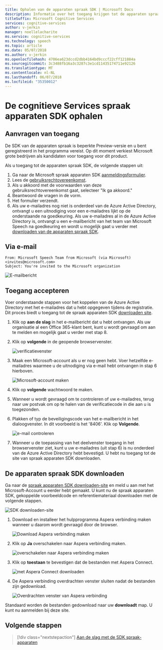 ```yaml
---
title: Ophalen van de apparaten spraak SDK | Microsoft Docs
description: Informatie over het toegang krijgen tot de apparaten spraak SDK.
titleSuffix: Microsoft Cognitive Services
services: cognitive-services
author: v-jerkin
manager: noellelacharite
ms.service: cognitive-services
ms.technology: speech
ms.topic: article
ms.date: 05/07/2018
ms.author: v-jerkin
ms.openlocfilehash: 4706ea623dccd2dbb4164bd9cccf22cff121884a
ms.sourcegitcommit: 3c3488fb16a3c3287c3e1cd11435174711e92126
ms.translationtype: MT
ms.contentlocale: nl-NL
ms.lasthandoff: 06/07/2018
ms.locfileid: "35350012"
---
```

# <a name="get-the-cognitive-services-speech-devices-sdk"></a>De cognitieve Services spraak apparaten SDK ophalen

## <a name="requesting-access"></a>Aanvragen van toegang

De SDK van de apparaten spraak is beperkte Preview-versie en u bent geregistreerd in het programma vereist. Op dit moment verkiest Microsoft grote bedrijven als kandidaten voor toegang voor dit product.

Als u toegang tot de apparaten spraak SDK, de volgende stappen uit:

1. Ga naar de Microsoft spraak apparaten SDK [aanmeldingsformulier](https://aka.ms/sdsdk-signup).
1. Lees de [gebruiksrechtovereenkomst](speech-devices-sdk-license.md).
1. Als u akkoord met de voorwaarden van deze gebruiksrechtovereenkomst gaat, selecteer "Ik ga akkoord."
1. Beantwoord de vragen in de vorm.
1. Het formulier verzendt. 
1. Als uw e-mailadres nog niet is onderdeel van de Azure Active Directory, ontvangt u een uitnodiging voor een e-mailadres lijkt op de onderstaande na goedkeuring. Als uw e-mailadres al in de Azure Active Directory is, ontvangt u een e-mailbericht van het team van Microsoft Speech na goedkeuring en wordt u mogelijk gaat u verder met [downloaden van de apparaten spraak SDK](#download-the-speech-devices-sdk).

## <a name="approval-e-mail"></a>Via e-mail

```
From: Microsoft Speech Team from Microsoft (via Microsoft) <invites@microsoft.com> 
Subject: You're invited to the Microsoft organization 
```

![E-mailbericht](media/speech-devices-sdk/get-sdk-1.png)

## <a name="accept-access"></a>Toegang accepteren
Voer onderstaande stappen voor het koppelen van de Azure Active Directory met het e-mailadres dat u hebt opgegeven tijdens de registratie. Dit proces biedt u toegang tot de spraak apparaten SDK [downloaden site](https://shares.datatransfer.microsoft.com/).

1. Klik op **aan de slag** in het e-mailbericht dat u hebt ontvangen. Als uw organisatie al een Office 365-klant bent, kunt u wordt gevraagd om aan te melden en mogelijk gaat u verder met stap 8.

2. Klik op **volgende** in de geopende browservenster.

    ![verificatievenster](media/speech-devices-sdk/get-sdk-2.png)

3. Maak een Microsoft-account als u er nog geen hebt. Voer hetzelfde e-mailadres waarmee u de uitnodiging via e-mail hebt ontvangen in stap 6 hierboven.

    ![Microsoft-account maken](media/speech-devices-sdk/get-sdk-3.png)

4. Klik op **volgende** wachtwoord te maken.

5. Wanneer u wordt gevraagd om te controleren of uw e-mailadres, terug naar uw postvak om op te halen van de verificatiecode in die aan u is toegezonden.
 
7. Plakken of typ de beveiligingscode van het e-mailbericht in het dialoogvenster. In dit voorbeeld is het '8406'. Klik op **Volgende**.

    ![e-mail controleren](media/speech-devices-sdk/get-sdk-6.png)
 
8. Wanneer u de toepassing van het deelvenster toegang in het browservenster ziet, kunt u uw e-mailadres (uit stap 6) is nu onderdeel van de Azure Active Directory hebt bevestigd. U hebt nu toegang tot de site van spraak apparaten SDK downloaden.

## <a name="download-the-speech-devices-sdk"></a>De apparaten spraak SDK downloaden

Ga naar de [spraak apparaten SDK downloaden-site](https://shares.datatransfer.microsoft.com/) en meld u aan met het Microsoft-Account u eerder hebt gemaakt. U kunt nu de spraak apparaten SDK, gekoppelde voorbeeldcode en referentiemateriaal downloaden met de volgende stappen.

![SDK downloaden-site](media/speech-devices-sdk/get-sdk-7.png)

1. Download en installeer het hulpprogramma Aspera verbinding maken wanneer u daarom wordt gevraagd door de browser.

    ![Download Aspera verbinding maken](media/speech-devices-sdk/get-sdk-8.png)
 
1. Klik op **Ja** overschakelen naar Aspera verbinding maken.

    ![overschakelen naar Aspera verbinding maken](media/speech-devices-sdk/get-sdk-9.png)
 
1. Klik op **toestaan** te bevestigen dat de bestanden met Aspera Connect.

    ![met Aspera Connect downloaden](media/speech-devices-sdk/get-sdk-10.png)
 
1. De Aspera verbinding overdrachten venster sluiten nadat de bestanden zijn gedownload.

    ![Overdrachten venster van Aspera verbinding](media/speech-devices-sdk/get-sdk-11.png)
 
Standaard worden de bestanden gedownload naar uw **downloadt** map. U kunt nu aanmelden bij deze site. 

## <a name="next-steps"></a>Volgende stappen

> [!div class="nextstepaction"]
> [Aan de slag met de SDK spraak-apparaten](speech-devices-sdk-qsg.md)
